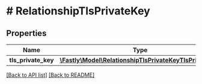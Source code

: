 # # RelationshipTlsPrivateKey

## Properties

Name | Type | Description | Notes
------------ | ------------- | ------------- | -------------
**tls_private_key** | [**\Fastly\Model\RelationshipTlsPrivateKeyTlsPrivateKey**](RelationshipTlsPrivateKeyTlsPrivateKey.md) |  | [optional]

[[Back to API list]](../../README.md#endpoints) [[Back to README]](../../README.md)
